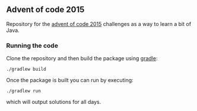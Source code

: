 ## Advent of code 2015

Repository for the [advent of code 2015](https://adventofcode.com/2015)
challenges as a way to learn a bit of Java.

### Running the code

Clone the repository and then build the package
using [gradle](https://docs.gradle.org/current/userguide/userguide.html):

```
./gradlew build
```

Once the package is built you can run by executing:

```
./gradlew run
```

which will output solutions for all days.

